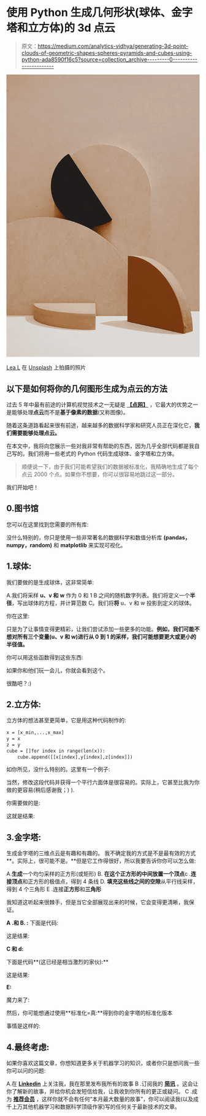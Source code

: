# 使用 Python 生成几何形状(球体、金字塔和立方体)的 3d 点云

> 原文：<https://medium.com/analytics-vidhya/generating-3d-point-clouds-of-geometric-shapes-spheres-pyramids-and-cubes-using-python-ada8590f16c5?source=collection_archive---------0----------------------->

![](img/bfddebf1b29254aa7ef75b1e0b58e519.png)

[Lea L](https://unsplash.com/@leladesign?utm_source=unsplash&utm_medium=referral&utm_content=creditCopyText) 在 [Unsplash](https://unsplash.com/s/photos/geometric-shapes?utm_source=unsplash&utm_medium=referral&utm_content=creditCopyText) 上拍摄的照片

## 以下是如何将你的几何图形生成为点云的方法

过去 5 年中最有前途的计算机视觉技术之一无疑是 [**【点网】**](https://arxiv.org/abs/1612.00593) ，它最大的优势之一是能够处理**点云**而不是**基于像素的数据**(又称图像)。

随着这条道路看起来很有前途，越来越多的数据科学家和研究人员正在深化它，**我们需要能够处理点云。**

在本文中，我将向您展示一些对我非常有帮助的东西，因为几乎全部代码都是我自己写的。我们将用一些老式的 Python 代码生成球体、金字塔和立方体。

> 顺便说一下，由于我们可能希望我们的数据被标准化，我精确地生成了每个点云 2000 个点。如果你不想要，你可以很容易地跳过这一部分。

我们开始吧！

## 0.图书馆

您可以在这里找到您需要的所有库:

没什么特别的，你只是使用一些非常著名的数据科学和数值分析库 **(pandas，numpy，random)** 和 **matplotlib** 来实现可视化。

## 1.球体:

我们要做的是生成球体，这非常简单:

A.我们将采样 **u、v 和 w** 作为 0 和 1
B 之间的随机数字列表。我们将定义一个**半径**，写出球体的方程，并计算范数
C。我们将**将** u、v 和 w 投影到定义的球体。

你在这里:

只是为了让事情变得更精彩，让我们尝试添加一些更多的功能。**例如，我们可能不想对所有三个变量(u、v 和 w)进行从 0 到 1 的采样，我们可能想要更大或更小的半径值。**

你可以用这些函数得到这些东西:

如果你和他们玩一会儿，你就会看到这个。

很酷吧？:)

## 2.立方体:

立方体的想法甚至更简单，它是用这种代码制作的:

```
x = [x_min,...,x_max]
y = x
z = y
cube = []for index in range(len(x)):
    cube.append([[x[index],y[index],z[index]])
```

如你所见，没什么特别的。这里有一个例子:

当然，修改这段代码并获得一个平行六面体是很容易的。实际上，它甚至比我为你做的更容易(稍后感谢我；) ).

你需要做的是:

这就是结果:

## 3.金字塔:

生成金字塔的三维点云是有趣和有趣的。
我不确定我的方式是不是最有效的方式**。实际上，很可能不是。**但是它工作得很好，所以我要告诉你你可以怎么做:

A.**生成**一个均匀采样的正方形(或矩形)
B. **在这个正方形的中间放置一个顶点**c .**连接顶点**和正方形的极值点，得到 4 条线
D. **填充这些线之间的空隙**从平行线采样，得到 4 个三角形
E .连接**正方形**和**三角形**

我知道这听起来很棘手，但是当它全部展现出来的时候，它会变得更清晰，我保证。

**A .和 B. :** 下面是代码:

这是结果:

**C 和 d:**

下面是代码**(这已经是相当激烈的家伙):**

这是结果:

**E:**

魔力来了:

然后，你可能想通过使用**标准化=真:**得到你的金字塔的标准化版本

事情是这样的:

## 4.最终考虑:

如果你喜欢这篇文章，你想知道更多关于机器学习的知识，或者你只是想问我一些你可以问的问题:

A.在 [**Linkedin**](https://www.linkedin.com/in/pieropaialunga/) 上关注我，我在那里发布我所有的故事
B .订阅我的 [**简讯**](https://piero-paialunga.medium.com/subscribe) 。这会让你了解新的故事，并给你机会发短信给我，让我收到你所有的更正或疑问。
C .成为 [**推荐会员**](https://piero-paialunga.medium.com/membership) ，这样你就不会有任何“本月最大数量的故事”，你可以阅读我(以及成千上万其他机器学习和数据科学顶级作家)写的任何关于最新技术的文章。